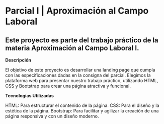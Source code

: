 # Parcial I | Aproximación al Campo Laboral

## Este proyecto es parte del trabajo práctico de la materia Aproximación al Campo Laboral I.

**Descripción**

El objetivo de este proyecto es desarrollar una landing page que cumpla con las especificaciones dadas en la consigna del parcial. Elegimos la plataforma web para presentar nuestro trabajo práctico, utilizando HTML, CSS y Bootstrap para crear una página atractiva y funcional.


**Tecnologías Utilizadas**

HTML: Para estructurar el contenido de la página.
CSS: Para el diseño y la estética de la página.
Bootstrap: Para facilitar y agilizar la creación de una página responsiva y con un diseño moderno.
